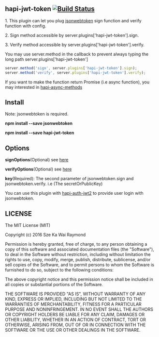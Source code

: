 ## hapi-jwt-token [![Build Status](https://travis-ci.org/raymondsze/hapi-jwt-token.svg)](https://travis-ci.org/raymondsze/hapi-jwt-token.svg?branch=master)
<p>1. This plugin can let you plug <a href="https://github.com/auth0/node-jsonwebtoken">jsonwebtoken</a> sign function and verify function with config.</p>
<p>2. Sign method accessible by server.plugins['hapi-jwt-token'].sign.</p>
<p>3. Verify method accessible by server.plugins['hapi-jwt-token'].verify.</p>
<p>You may use server.method in the callback to prevent always typing the long path server.plugins['hapi-jwt-token']</p>

```javascript
server.method('sign', server.plugins['hapi-jwt-token'].sign);
server.method('verify', server.plugins['hapi-jwt-token'].verify);
```
If you want to make the function return Promise (i.e async function), you may interested in <a href="https://github.com/raymondsze/hapi-async-methods">hapi-async-methods</a>

## Install
<p>Note: jsonwebtoken is required.</p>
<p><b>npm install --save jsonwebtoken</b></p>

<p><b>npm install --save hapi-jwt-token</b></p>

## Options
<p><b>signOptions</b>(Optional) see <a href="https://github.com/auth0/node-jsonwebtoken#jwtsignpayload-secretorprivatekey-options-callback">here</a></p>
<p><b>verifyOptions</b>(Optional) see <a href="https://github.com/auth0/node-jsonwebtoken#jwtverifytoken-secretorpublickey-options-callback">here</a></p>
<p><b>key</b>(Required): The second parameter of jsonwebtoken.sign and jsonwebtoken.verify. i.e (The secretOrPublicKey)</p>
<p>You can use this plugin with <a href="https://www.npmjs.com/package/hapi-auth-jwt2">hapi-auth-jwt2</a> to provide user login with jsonwebtoken.

## LICENSE
The MIT License (MIT)

Copyright (c) 2016 Sze Ka Wai Raymond

Permission is hereby granted, free of charge, to any person obtaining a copy
of this software and associated documentation files (the "Software"), to deal
in the Software without restriction, including without limitation the rights
to use, copy, modify, merge, publish, distribute, sublicense, and/or sell
copies of the Software, and to permit persons to whom the Software is
furnished to do so, subject to the following conditions:

The above copyright notice and this permission notice shall be included in all
copies or substantial portions of the Software.

THE SOFTWARE IS PROVIDED "AS IS", WITHOUT WARRANTY OF ANY KIND, EXPRESS OR
IMPLIED, INCLUDING BUT NOT LIMITED TO THE WARRANTIES OF MERCHANTABILITY,
FITNESS FOR A PARTICULAR PURPOSE AND NONINFRINGEMENT. IN NO EVENT SHALL THE
AUTHORS OR COPYRIGHT HOLDERS BE LIABLE FOR ANY CLAIM, DAMAGES OR OTHER
LIABILITY, WHETHER IN AN ACTION OF CONTRACT, TORT OR OTHERWISE, ARISING FROM,
OUT OF OR IN CONNECTION WITH THE SOFTWARE OR THE USE OR OTHER DEALINGS IN THE
SOFTWARE.
